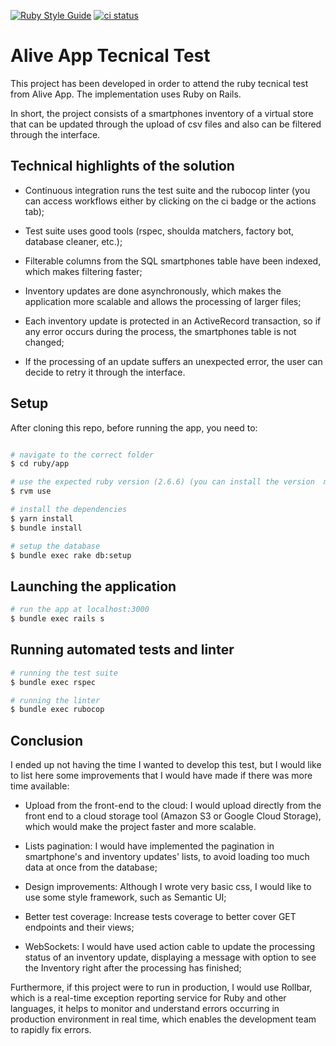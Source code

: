 [![Ruby Style Guide](https://img.shields.io/badge/code_style-rubocop-brightgreen.svg)](https://github.com/rubocop-hq/rubocop) <a href="https://github.com/luciandavila/hiring/actions?query=workflow%3Aci"><img alt="ci status" src="https://github.com/luciandavila/hiring/workflows/ci/badge.svg"></a>

# Alive App Tecnical Test

This project has been developed in order to attend the ruby tecnical test from Alive App. The implementation uses Ruby on Rails. 

In short, the project consists of a smartphones inventory of a virtual store that can be updated through the upload of csv files and also can be filtered through the interface.

## Technical highlights of the solution

* Continuous integration runs the test suite and the rubocop linter (you can access workflows either by clicking on the ci badge or the actions tab);

* Test suite uses good tools (rspec, shoulda matchers, factory bot, database cleaner, etc.);

* Filterable columns from the SQL smartphones table have been indexed, which makes filtering faster;

* Inventory updates are done asynchronously, which makes the application more scalable and allows the processing of larger files;

* Each inventory update is protected in an ActiveRecord transaction, so if any error occurs during the process, the smartphones table is not changed;

* If the processing of an update suffers an unexpected error, the user can decide to retry it through the interface.

## Setup

After cloning this repo, before running the app, you need to:
```bash

# navigate to the correct folder
$ cd ruby/app

# use the expected ruby ​​version (2.6.6) (you can install the version  manually if you want to)
$ rvm use

# install the dependencies
$ yarn install
$ bundle install

# setup the database
$ bundle exec rake db:setup
```

## Launching the application

``` bash
# run the app at localhost:3000
$ bundle exec rails s
```

## Running automated tests and linter

``` bash
# running the test suite
$ bundle exec rspec

# running the linter
$ bundle exec rubocop
```

## Conclusion

I ended up not having the time I wanted to develop this test, but I would like to list here some improvements that I would have made if there was more time available:

* Upload from the front-end to the cloud: I would upload directly from the front end to a cloud storage tool (Amazon S3 or Google Cloud Storage), which would make the project faster and more scalable.

* Lists pagination: I would have implemented the pagination in smartphone's and inventory updates' lists, to avoid loading too much data at once from the database;

* Design improvements: Although I wrote very basic css, I would like to use some style framework, such as Semantic UI;

* Better test coverage: Increase tests coverage to better cover GET endpoints and their views;

* WebSockets: I would have used action cable to update the processing status of an inventory update, displaying a message with option to see the Inventory right after the processing has finished;

Furthermore, if this project were to run in production, I would use Rollbar, which is a real-time exception reporting service for Ruby and other languages, it helps to monitor and understand errors occurring in production environment in real time, which enables the development team to rapidly fix errors.

